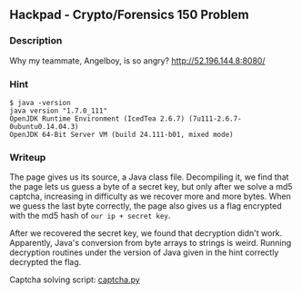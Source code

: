 ## Hackpad - Crypto/Forensics 150 Problem

### Description

Why my teammate, Angelboy, is so angry?
http://52.196.144.8:8080/

### Hint

```
$ java -version
java version "1.7.0_111"
OpenJDK Runtime Environment (IcedTea 2.6.7) (7u111-2.6.7-0ubuntu0.14.04.3)
OpenJDK 64-Bit Server VM (build 24.111-b01, mixed mode)
```

### Writeup

The page gives us its source, a Java class file. Decompiling it, we find that
the page lets us guess a byte of a secret key, but only after we solve a md5
captcha, increasing in difficulty as we recover more and more bytes. When we
guess the last byte correctly, the page also gives us a flag encrypted with
the md5 hash of `our ip + secret key`. 

After we recovered the secret key, we found that decryption didn't work.
Apparently, Java's conversion from byte arrays to strings is weird. Running
decryption routines under the version of Java given in the hint correctly
decrypted the flag.

Captcha solving script: [captcha.py](captcha.py)
